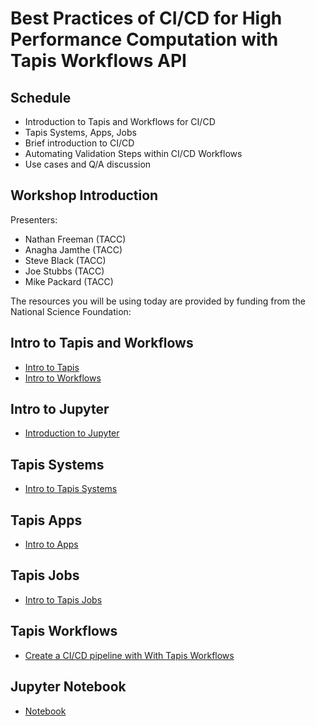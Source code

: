 # Best Practices of CI/CD for High Performance Computation with Tapis Workflows API

## Schedule

* Introduction to Tapis and Workflows for CI/CD
* Tapis Systems, Apps, Jobs 
* Brief introduction to CI/CD
* Automating Validation Steps within CI/CD Workflows
* Use cases and Q/A discussion


## Workshop Introduction
Presenters: 
* Nathan Freeman (TACC)
* Anagha Jamthe (TACC)
* Steve Black (TACC)
* Joe Stubbs (TACC)
* Mike Packard (TACC)

The resources you will be using today are provided by funding from the National Science Foundation:

## Intro to Tapis and Workflows
* [Intro to Tapis](./block1/01-intro-to-tapis.md)
* [Intro to Workflows](./block1/05-intro-to-workflows.md)

## Intro to Jupyter
* [Introduction to Jupyter](./block1/intro-to-jupyter.md)
 
## Tapis Systems
* [Intro to Tapis Systems](./block1/02-systems.md)

## Tapis Apps
  * [Intro to Apps](./block1/03-apps.md)
  
## Tapis Jobs
* [Intro to Tapis Jobs](./block1/04-jobs.md)

## Tapis Workflows
* [Create a CI/CD pipeline with With Tapis Workflows](./block1/Tapis_workflows_mpm.ipynb)

## Jupyter Notebook
* [Notebook](./block1/Tapis_workflows_mpm.ipynb)
 
